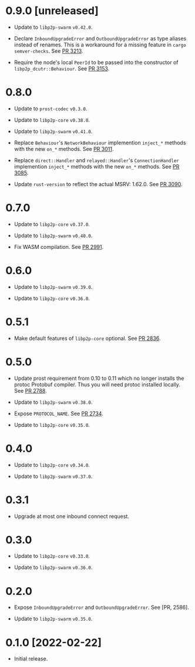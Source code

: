 # 0.9.0 [unreleased]

- Update to `libp2p-swarm` `v0.42.0`.

- Declare `InboundUpgradeError` and `OutboundUpgradeError` as type aliases instead of renames.
  This is a workaround for a missing feature in `cargo semver-checks`. See [PR 3213].

- Require the node's local `PeerId` to be passed into the constructor of `libp2p_dcutr::Behaviour`. See [PR 3153].

[PR 3213]: https://github.com/libp2p/rust-libp2p/pull/3213
[PR 3153]: https://github.com/libp2p/rust-libp2p/pull/3153

# 0.8.0

- Update to `prost-codec` `v0.3.0`.

- Update to `libp2p-core` `v0.38.0`.

- Update to `libp2p-swarm` `v0.41.0`.

- Replace `Behaviour`'s `NetworkBehaviour` implemention `inject_*` methods with the new `on_*` methods.
  See [PR 3011].

- Replace `direct::Handler` and `relayed::Handler`'s `ConnectionHandler` implemention `inject_*`
  methods with the new `on_*` methods. See [PR 3085].

- Update `rust-version` to reflect the actual MSRV: 1.62.0. See [PR 3090].

[PR 3085]: https://github.com/libp2p/rust-libp2p/pull/3085
[PR 3011]: https://github.com/libp2p/rust-libp2p/pull/3011
[PR 3090]: https://github.com/libp2p/rust-libp2p/pull/3090

# 0.7.0

- Update to `libp2p-core` `v0.37.0`.

- Update to `libp2p-swarm` `v0.40.0`.

- Fix WASM compilation. See [PR 2991].

[PR 2991]: https://github.com/libp2p/rust-libp2p/pull/2991/

# 0.6.0

- Update to `libp2p-swarm` `v0.39.0`.

- Update to `libp2p-core` `v0.36.0`.

# 0.5.1

- Make default features of `libp2p-core` optional. See [PR 2836].

[PR 2836]: https://github.com/libp2p/rust-libp2p/pull/2836/

# 0.5.0

- Update prost requirement from 0.10 to 0.11 which no longer installs the protoc Protobuf compiler.
  Thus you will need protoc installed locally. See [PR 2788].

- Update to `libp2p-swarm` `v0.38.0`.

- Expose `PROTOCOL_NAME`. See [PR 2734].

- Update to `libp2p-core` `v0.35.0`.

[PR 2734]: https://github.com/libp2p/rust-libp2p/pull/2734/
[PR 2788]: https://github.com/libp2p/rust-libp2p/pull/2788

# 0.4.0

- Update to `libp2p-core` `v0.34.0`.

- Update to `libp2p-swarm` `v0.37.0`.

# 0.3.1

- Upgrade at most one inbound connect request.

# 0.3.0

- Update to `libp2p-core` `v0.33.0`.

- Update to `libp2p-swarm` `v0.36.0`.

# 0.2.0

- Expose `InboundUpgradeError` and `OutboundUpgradeError`. See [PR, 2586].

- Update to `libp2p-swarm` `v0.35.0`.

[PR 2586]: https://github.com/libp2p/rust-libp2p/pull/2586

# 0.1.0 [2022-02-22]

- Initial release.
